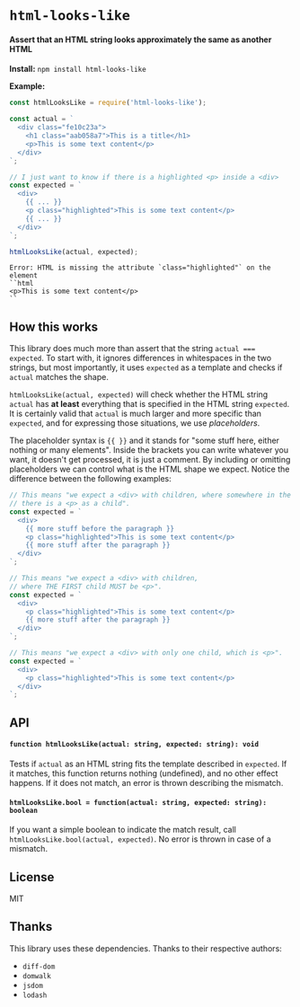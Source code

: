 # `html-looks-like`

#### Assert that an HTML string looks approximately the same as another HTML

**Install:** `npm install html-looks-like`

**Example:**

```js
const htmlLooksLike = require('html-looks-like');

const actual = `
  <div class="fe10c23a">
    <h1 class="aab058a7">This is a title</h1>
    <p>This is some text content</p>
  </div>
`;

// I just want to know if there is a highlighted <p> inside a <div>
const expected = `
  <div>
    {{ ... }}
    <p class="highlighted">This is some text content</p>
    {{ ... }}
  </div>
`;

htmlLooksLike(actual, expected);
```

```
Error: HTML is missing the attribute `class="highlighted"` on the element
``html
<p>This is some text content</p>
``
```

## How this works

This library does much more than assert that the string `actual === expected`. To start with, it ignores differences in whitespaces in the two strings, but most importantly, it uses `expected` as a template and checks if `actual` matches the shape.

`htmlLooksLike(actual, expected)` will check whether the HTML string `actual` has **at least** everything that is specified in the HTML string `expected`. It is certainly valid that `actual` is much larger and more specific than `expected`, and for expressing those situations, we use *placeholders*.

The placeholder syntax is `{{ }}` and it stands for "some stuff here, either nothing or many elements". Inside the brackets you can write whatever you want, it doesn't get processed, it is just a comment. By including or omitting placeholders we can control what is the HTML shape we expect. Notice the difference between the following examples:

```js
// This means "we expect a <div> with children, where somewhere in the middle
// there is a <p> as a child".
const expected = `
  <div>
    {{ more stuff before the paragraph }}
    <p class="highlighted">This is some text content</p>
    {{ more stuff after the paragraph }}
  </div>
`;
```

```js
// This means "we expect a <div> with children,
// where THE FIRST child MUST be <p>".
const expected = `
  <div>
    <p class="highlighted">This is some text content</p>
    {{ more stuff after the paragraph }}
  </div>
`;
```

```js
// This means "we expect a <div> with only one child, which is <p>".
const expected = `
  <div>
    <p class="highlighted">This is some text content</p>
  </div>
`;
```

## API

#### `function htmlLooksLike(actual: string, expected: string): void`

Tests if `actual` as an HTML string fits the template described in `expected`. If it matches, this function returns nothing (undefined), and no other effect happens. If it does not match, an error is thrown describing the mismatch.

#### `htmlLooksLike.bool = function(actual: string, expected: string): boolean`

If you want a simple boolean to indicate the match result, call `htmlLooksLike.bool(actual, expected)`. No error is thrown in case of a mismatch.

## License

MIT

## Thanks

This library uses these dependencies. Thanks to their respective authors:

- `diff-dom`
- `domwalk`
- `jsdom`
- `lodash`
